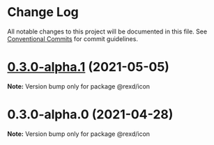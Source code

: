 # Change Log

All notable changes to this project will be documented in this file.
See [Conventional Commits](https://conventionalcommits.org) for commit guidelines.

# [0.3.0-alpha.1](https://github.com/alibaba/rex-design/compare/@rexd/icon@0.3.0-alpha.0...@rexd/icon@0.3.0-alpha.1) (2021-05-05)

**Note:** Version bump only for package @rexd/icon





# 0.3.0-alpha.0 (2021-04-28)

**Note:** Version bump only for package @rexd/icon
